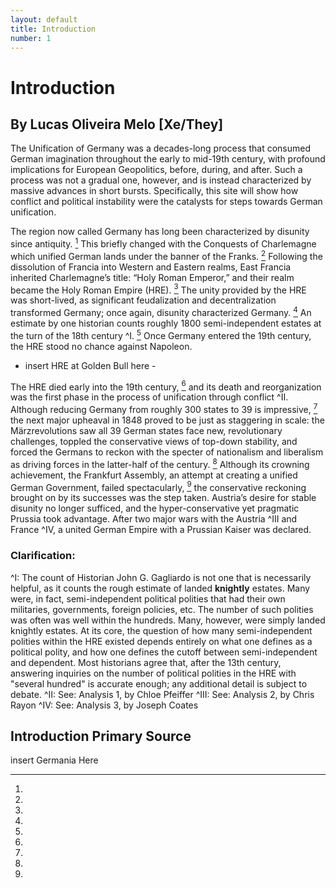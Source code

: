 ```yaml
---
layout: default
title: Introduction
number: 1
---
```

# Introduction

## By Lucas Oliveira Melo [Xe/They]

The Unification of Germany was a decades-long process that consumed German imagination throughout the early to mid-19th century, with profound implications for European Geopolitics, before, during, and after. 
Such a process was not a gradual one, however, and is instead characterized by massive advances in short bursts. 
Specifically, this site will show how conflict and political instability were the catalysts for steps towards German unification.

The region now called Germany has long been characterized by disunity since antiquity. [^1]
This briefly changed with the Conquests of Charlemagne which unified German lands under the banner of the Franks. [^2]
Following the dissolution of Francia into Western and Eastern realms, East Francia inherited Charlemagne’s title: “Holy Roman Emperor,” and their realm became the Holy Roman Empire (HRE). [^3]
The unity provided by the HRE was short-lived, as significant feudalization and decentralization transformed Germany; 
once again, disunity characterized Germany. [^4]
An estimate by one historian counts roughly 1800 semi-independent estates at the turn of the 18th century ^I. [^5]
Once Germany entered the 19th century, the HRE stood no chance against Napoleon.

- insert HRE at Golden Bull here - 

The HRE died early into the 19th century, [^6] and its death and reorganization was the first phase in the process of unification through conflict ^II.
Although reducing Germany from roughly 300 states to 39 is impressive, [^7] the next major upheaval in 1848 proved to be just as staggering in scale: the Märzrevolutions saw all 39 German states face new, revolutionary challenges, toppled the conservative views of top-down stability, and forced the Germans to reckon with the specter of nationalism and liberalism as driving forces in the latter-half of the century. [^8]
Although its crowning achievement, the Frankfurt Assembly, an attempt at creating a unified German Government, failed spectacularly, [^9] the conservative reckoning brought on by its successes was the step taken. 
Austria’s desire for stable disunity no longer sufficed, and the hyper-conservative yet pragmatic Prussia took advantage.
After two major wars with the Austria ^III and France ^IV, a united German Empire with a Prussian Kaiser was declared.

### Clarification:

^I: The count of Historian John G. Gagliardo is not one that is necessarily helpful, as it counts the rough estimate of landed **knightly** estates. 
Many were, in fact, semi-independent political polities that had their own militaries, governments, foreign policies, etc. 
The number of such polities was often was well within the hundreds. 
Many, however, were simply landed knightly estates. 
At its core, the question of how many semi-independent polities within the HRE existed depends entirely on what one defines as a political polity, and how one defines the cutoff between semi-independent and dependent.
Most historians agree that, after the 13th century, answering inquiries on the number of political polities in the HRE with "several hundred" is accurate enough; any additional detail is subject to debate. 
^II: See: Analysis 1, by Chloe Pfeiffer
^III: See: Analysis 2, by Chris Rayon
^IV: See: Analysis 3, by Joseph Coates

## Introduction Primary Source

insert Germania Here

[^1]: 
[^2]: 
[^3]: 
[^4]: 
[^5]: 
[^6]: 
[^7]: 
[^8]: 
[^9]: 
